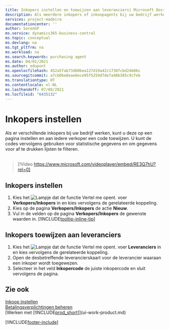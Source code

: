 ```yaml
---
title: Inkopers instellen en toewijzen aan leveranciers| Microsoft Docs
description: Als meerdere inkopers of inkoopagents bij uw bedrijf werken, kunt u deze voor statistische analyses organiseren.
services: project-madeira
documentationcenter: ''
author: SorenGP
ms.service: dynamics365-business-central
ms.topic: conceptual
ms.devlang: na
ms.tgt_pltfrm: na
ms.workload: na
ms.search.keywords: purchasing agent
ms.date: 04/01/2021
ms.author: edupont
ms.openlocfilehash: 452a5fab73d60bea127d19a42c1730fcbd24b06c
ms.sourcegitcommit: a7cb0be8eae6ece95f5259d7de7a48b385c9cfeb
ms.translationtype: HT
ms.contentlocale: nl-NL
ms.lasthandoff: 07/08/2021
ms.locfileid: "6435132"
---
```

# <a name="set-up-purchasers"></a>Inkopers instellen
Als er verschillende inkopers bij uw bedrijf werken, kunt u deze op een pagina instellen en aan iedere verkoper een code toewijzen. U kunt de codes vervolgens gebruiken voor statistische gegevens en om gegevens voor af te drukken lijsten te filteren.<br><br>  

> [!Video https://www.microsoft.com/videoplayer/embed/RE3Q7hU?rel=0]

## <a name="to-set-up-purchasers"></a>Inkopers instellen
1. Kies het ![Lampje dat de functie Vertel me opent.](media/ui-search/search_small.png "Vertel me wat u wilt doen") voer **Verkopers/Inkopers** in en kies vervolgens de gerelateerde koppeling.
2. Kies op de pagina **Verkopers/Inkopers** de actie **Nieuw**.
3. Vul in de velden op de pagina **Verkopers/Inkopers** de gewenste waarden in. [!INCLUDE[tooltip-inline-tip](includes/tooltip-inline-tip_md.md)]

## <a name="to-assign-purchasers-to-vendors"></a>Inkopers toewijzen aan leveranciers
1. Kies het ![Lampje dat de functie Vertel me opent.](media/ui-search/search_small.png "Vertel me wat u wilt doen") voer **Leveranciers** in en kies vervolgens de gerelateerde koppeling.
2. Open de desbetreffende leverancierskaart voor de leverancier waaraan een inkoper wordt toegewezen.
3. Selecteer in het veld **Inkopercode** de juiste inkopercode en sluit vervolgens de pagina.

## <a name="see-also"></a>Zie ook
[Inkoop instellen](purchasing-setup-purchasing.md)  
[Betalingsverplichtingen beheren](payables-manage-payables.md)  
[Werken met [!INCLUDE[prod_short](includes/prod_short.md)]](ui-work-product.md)


[!INCLUDE[footer-include](includes/footer-banner.md)]